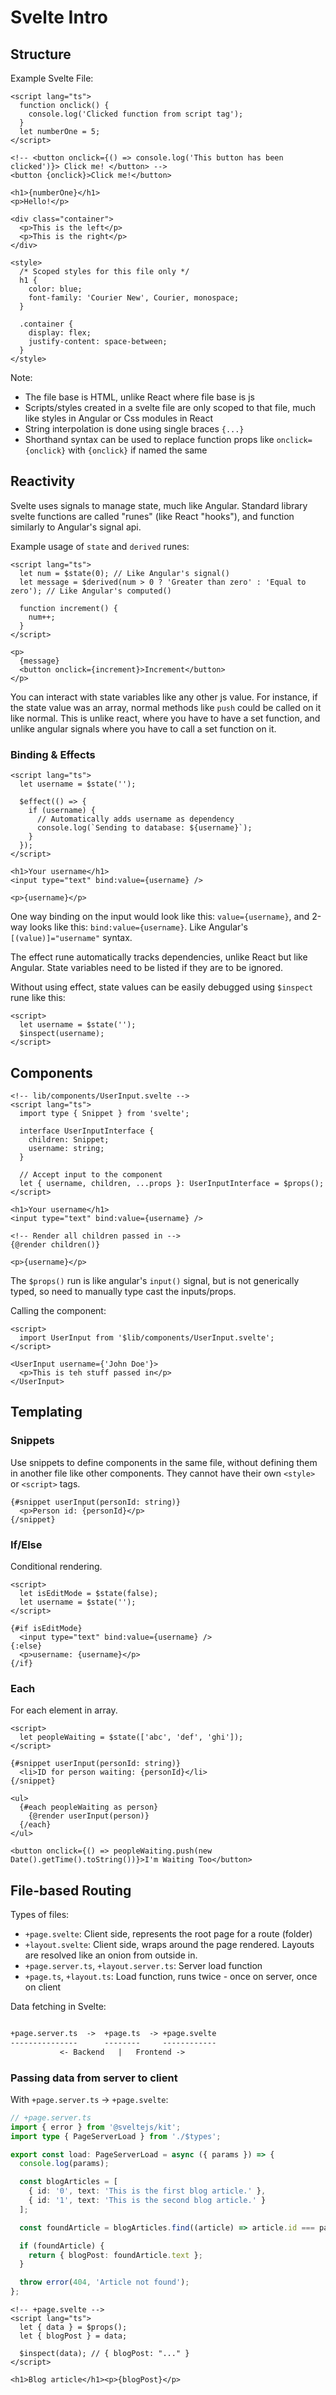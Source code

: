 # Svelte Intro

## Structure

Example Svelte File:

```svelte
<script lang="ts">
  function onclick() {
    console.log('Clicked function from script tag');
  }
  let numberOne = 5;
</script>

<!-- <button onclick={() => console.log('This button has been clicked')}> Click me! </button> -->
<button {onclick}>Click me!</button>

<h1>{numberOne}</h1>
<p>Hello!</p>

<div class="container">
  <p>This is the left</p>
  <p>This is the right</p>
</div>

<style>
  /* Scoped styles for this file only */
  h1 {
    color: blue;
    font-family: 'Courier New', Courier, monospace;
  }

  .container {
    display: flex;
    justify-content: space-between;
  }
</style>
```

Note:

- The file base is HTML, unlike React where file base is js
- Scripts/styles created in a svelte file are only scoped to that file, much like styles in Angular or Css modules in React
- String interpolation is done using single braces `{...}`
- Shorthand syntax can be used to replace function props like `onclick={onclick}` with `{onclick}` if named the same

## Reactivity

Svelte uses signals to manage state, much like Angular. Standard library svelte functions are called "runes" (like React "hooks"), and function similarly to Angular's signal api.

Example usage of `state` and `derived` runes:

```svelte
<script lang="ts">
  let num = $state(0); // Like Angular's signal()
  let message = $derived(num > 0 ? 'Greater than zero' : 'Equal to zero'); // Like Angular's computed()

  function increment() {
    num++;
  }
</script>

<p>
  {message}
  <button onclick={increment}>Increment</button>
</p>
```

You can interact with state variables like any other js value. For instance, if the state value was an array, normal methods like `push` could be called on it like normal. This is unlike react, where you have to have a set function, and unlike angular signals where you have to call a set function on it.

### Binding & Effects

```svelte
<script lang="ts">
  let username = $state('');

  $effect(() => {
    if (username) {
      // Automatically adds username as dependency
      console.log(`Sending to database: ${username}`);
    }
  });
</script>

<h1>Your username</h1>
<input type="text" bind:value={username} />

<p>{username}</p>
```

One way binding on the input would look like this: `value={username}`, and 2-way looks like this: `bind:value={username}`. Like Angular's `[(value)]="username"` syntax.

The effect rune automatically tracks dependencies, unlike React but like Angular. State variables need to be listed if they are to be ignored.

Without using effect, state values can be easily debugged using `$inspect` rune like this:

```svelte
<script>
  let username = $state('');
  $inspect(username);
</script>
```

## Components

```svelte
<!-- lib/components/UserInput.svelte -->
<script lang="ts">
  import type { Snippet } from 'svelte';

  interface UserInputInterface {
    children: Snippet;
    username: string;
  }

  // Accept input to the component
  let { username, children, ...props }: UserInputInterface = $props();
</script>

<h1>Your username</h1>
<input type="text" bind:value={username} />

<!-- Render all children passed in -->
{@render children()}

<p>{username}</p>
```

The `$props()` run is like angular's `input()` signal, but is not generically typed, so need to manually type cast the inputs/props.

Calling the component:

```svelte
<script>
  import UserInput from '$lib/components/UserInput.svelte';
</script>

<UserInput username={'John Doe'}>
  <p>This is teh stuff passed in</p>
</UserInput>
```

## Templating

### Snippets

Use snippets to define components in the same file, without defining them in another file like other components. They cannot have their own `<style>` or `<script>` tags.

```svelte
{#snippet userInput(personId: string)}
  <p>Person id: {personId}</p>
{/snippet}
```

### If/Else

Conditional rendering.

```svelte
<script>
  let isEditMode = $state(false);
  let username = $state('');
</script>

{#if isEditMode}
  <input type="text" bind:value={username} />
{:else}
  <p>username: {username}</p>
{/if}
```

### Each

For each element in array.

```svelte
<script>
  let peopleWaiting = $state(['abc', 'def', 'ghi']);
</script>

{#snippet userInput(personId: string)}
  <li>ID for person waiting: {personId}</li>
{/snippet}

<ul>
  {#each peopleWaiting as person}
    {@render userInput(person)}
  {/each}
</ul>

<button onclick={() => peopleWaiting.push(new Date().getTime().toString())}>I'm Waiting Too</button>
```

## File-based Routing

Types of files:

- `+page.svelte`: Client side, represents the root page for a route (folder)
- `+layout.svelte`: Client side, wraps around the page rendered. Layouts are resolved like an onion from outside in.
- `+page.server.ts`, `+layout.server.ts`: Server load function
- `+page.ts`, `+layout.ts`: Load function, runs twice - once on server, once on client

Data fetching in Svelte:

```txt

+page.server.ts  ->  +page.ts  -> +page.svelte
---------------      --------     ------------
           <- Backend   |   Frontend ->

```

### Passing data from server to client

With `+page.server.ts` -> `+page.svelte`:

```ts
// +page.server.ts
import { error } from '@sveltejs/kit';
import type { PageServerLoad } from './$types';

export const load: PageServerLoad = async ({ params }) => {
  console.log(params);

  const blogArticles = [
    { id: '0', text: 'This is the first blog article.' },
    { id: '1', text: 'This is the second blog article.' }
  ];

  const foundArticle = blogArticles.find((article) => article.id === params.articleId);

  if (foundArticle) {
    return { blogPost: foundArticle.text };
  }

  throw error(404, 'Article not found');
};
```

```svelte
<!-- +page.svelte -->
<script lang="ts">
  let { data } = $props();
  let { blogPost } = data;

  $inspect(data); // { blogPost: "..." }
</script>

<h1>Blog article</h1><p>{blogPost}</p>
```
